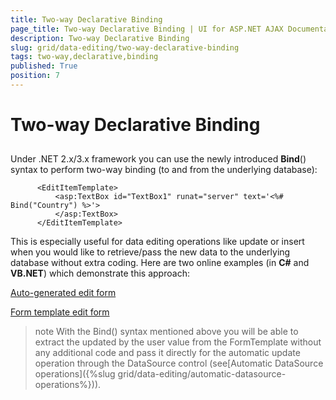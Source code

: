 ```yaml
---
title: Two-way Declarative Binding
page_title: Two-way Declarative Binding | UI for ASP.NET AJAX Documentation
description: Two-way Declarative Binding
slug: grid/data-editing/two-way-declarative-binding
tags: two-way,declarative,binding
published: True
position: 7
---
```


# Two-way Declarative Binding



## 

Under .NET 2.x/3.x framework you can use the newly introduced __Bind__() syntax to perform two-way binding (to and from the underlying database):

````ASPNET
	  <EditItemTemplate>
	      <asp:TextBox id="TextBox1" runat="server" text='<%# Bind("Country") %>'>
	      </asp:TextBox>
	  </EditItemTemplate>
````



This is especially useful for data editing operations like update or insert when you would like to retrieve/pass the new data to the underlying database without extra coding. Here are two online examples (in __C#__ and __VB.NET__) which demonstrate this approach:

[ Auto-generated edit form ](http://demos.telerik.com/aspnet-ajax/Grid/Examples/DataEditing/AllEditableColumns/DefaultCS.aspx)

[ Form template edit form ](http://demos.telerik.com/aspnet-ajax/Grid/Examples/DataEditing/TemplateFormUpdate/DefaultCS.aspx)

>note With the Bind() syntax mentioned above you will be able to extract the updated by the user value from the FormTemplate without any additional code and pass it directly for the automatic update operation through the DataSource control (see[Automatic DataSource operations]({%slug grid/data-editing/automatic-datasource-operations%})).
>

